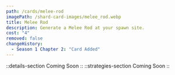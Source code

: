 ```yaml
---
path: /cards/melee-rod
imagePath: /shard-card-images/melee_rod.webp
title: Melee Rod
description: Generate a Melee Rod at your spawn site.
cost: "4"
removed: false
changeHistory:
  - Season 1 Chapter 2: "Card Added"
---
```

::details-section
Coming Soon
::
::strategies-section
Coming Soon
::